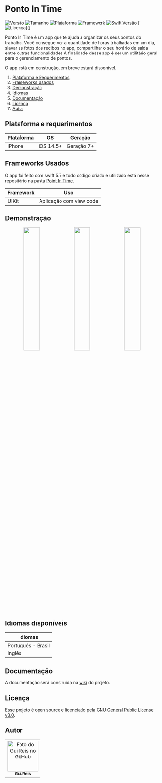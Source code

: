 # Ponto In Time
[![Versão](https://img.shields.io/badge/versão-0.0-orange)]()
![Tamanho](https://img.shields.io/badge/tamanho-0%20MB-blue)
![Plataforma](https://img.shields.io/badge/plataforma-IOS-lightgrey?logo=ios)
![Framework](https://img.shields.io/badge/framework-UIKit-red?logo=uikit)
[![Swift Versão](https://img.shields.io/badge/swift-v5.7+-blue?logo=swift)](https://swift.org/download/#releases)
[![Licença](https://img.shields.io/badge/licença-GNU%20v3.0-brightgreen?)]()

<!-- 
![Capa]()

<p align="center">
    <a href="">
        <img src=""/>
    </a>
</p> 
-->

Ponto In Time é um app que te ajuda a organizar os seus pontos do trabalho. Você consegue ver a quantidade de horas trbalhadas em um dia, slavar as fotos dos recibos no app, compartilhar o seu horário de saída entre outras funcionalidades A finalidade desse app é ser um utilitário geral para o gerenciamento de pontos.

O app está em construção, em breve estará disponível.

1. [Plataforma e Requerimentos](#plataforma-e-requerimentos)
2. [Frameworks Usados](#frameworks-usados)
3. [Demonstração](#demonstração)
4. [Idiomas](#idiomas-disponíveis)
5. [Documentação](#documentação)
6. [Licença](#licença)
7. [Autor](#autor)


## Plataforma e requerimentos
| **Plataforma** |   **OS**    | **Geração** |
|----------------|:-----------:|:-----------:|
iPhone           | iOS 14.5+   | Geração 7+


## Frameworks Usados
O app foi feito com swift 5.7 e todo código criado e utilizado está nesse repositório na pasta [Point In Time]().


| **Framework** |   **Uso**  
|---------------|-----------
| UIKit         | Aplicação com view code


## Demonstração
<p align="center">
    <img width=32% src="https://github.com/ /blob/main/Files/Images/tela_01.png"/>
    <img width=32% src="https://github.com/ /blob/main/Files/Images/tela_02.png"/>
    <img width=32% src="https://github.com/ /blob/main/Files/Images/tela_03.png"/>
</p>


## Idiomas disponíveis
|     **Idiomas**     |
|---------------------|
| Português - Brasil  |
| Inglês              |


## Documentação
A documentação será construida na [wiki]() do projeto.


## Licença
Esse projeto é open source e licenciado pela [GNU General Public License v3.0]().


## Autor
<table>
    <tr>
        <td align="center">
            <a href="https://github.com/Gui25Reis">
                <img src="https://avatars1.githubusercontent.com/u/48360732" width="100px;" alt="Foto do Gui Reis no GitHub"/><br>
                <sub>
                    <b>Gui Reis</b>
                </sub>
            </a>
        </td>
    </tr>
</table>
